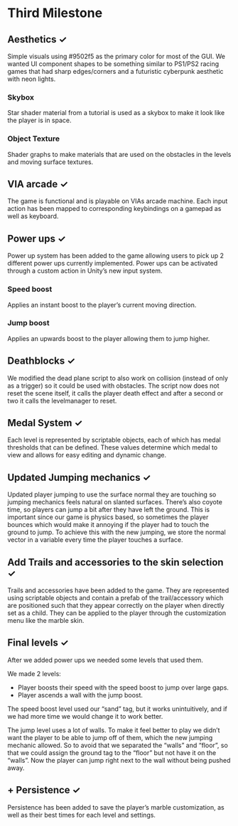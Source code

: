 # Third Milestone
## Aesthetics ✓ 
Simple visuals using #9502f5 as the primary color for most of the GUI. We wanted UI component shapes to be something similar to PS1/PS2 racing games that had sharp edges/corners and a futuristic cyberpunk aesthetic with neon lights.

### Skybox
Star shader material from a tutorial is used as a skybox to make it look like the player is in space.

### Object Texture
Shader graphs to make materials that are used on the obstacles in the levels and moving surface textures.

## VIA arcade ✓
The game is functional and is playable on VIAs arcade machine. Each input action has been mapped to corresponding keybindings on a gamepad as well as keyboard.

## Power ups ✓
Power up system has been added to the game allowing users to pick up 2 different power ups currently implemented. Power ups can be activated through a custom action in Unity’s new input system.
### Speed boost
Applies an instant boost to the player’s current moving direction.
### Jump boost
Applies an upwards boost to the player allowing them to jump higher.

## Deathblocks ✓
We modified the dead plane script to also work on collision (instead of only as a trigger) so it could be used with obstacles. The script now does not reset the scene itself, it calls the player death effect and after a second or two it calls the levelmanager to reset. 

## Medal System ✓
Each level is represented by scriptable objects, each of which has medal thresholds that can be defined. These values determine which medal to view and allows for easy editing and dynamic change.

## Updated Jumping mechanics ✓
Updated player jumping to use the surface normal they are touching so jumping mechanics feels natural on slanted surfaces. There’s also coyote time, so players can jump a bit after they have left the ground. This is important since our game is physics based, so sometimes the player bounces which would make it annoying if the player had to touch the ground to jump. To achieve this with the new jumping, we store the normal vector in a variable every time the player touches a surface.

## Add Trails and accessories to the skin selection ✓
Trails and accessories have been added to the game. They are represented using scriptable objects and contain a prefab of the trail/accessory which are positioned such that they appear correctly on the player when directly set as a child. They can be applied to the player through the customization menu like the marble skin.

## Final levels ✓
After we added power ups we needed some levels that used them. 

We made 2 levels:
- Player boosts their speed with the speed boost to jump over large gaps. 
- Player ascends a wall with the jump boost.

The speed boost level used our “sand” tag, but it works unintuitively, and if we had more time we would change it to work better.

The jump level uses a lot of walls. To make it feel better to play we didn’t want the player to be able to jump off of them, which the new jumping mechanic allowed. So to avoid that we separated the “walls” and “floor”, so that we could assign the ground tag to the “floor” but not have it on the “walls”. Now the player can jump right next to the wall without being pushed away.

## + Persistence ✓
Persistence has been added to save the player’s marble customization, as well as their best times for each level and settings.
